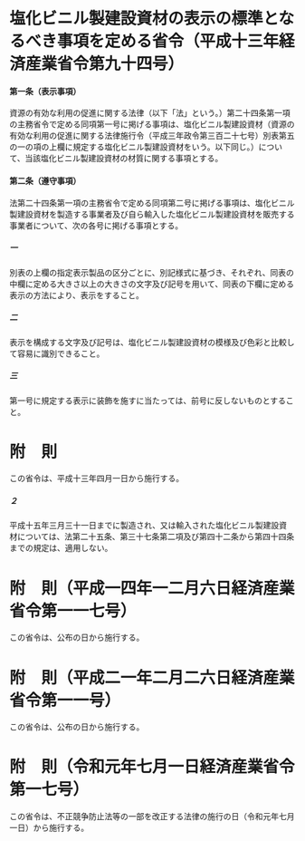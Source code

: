 # 塩化ビニル製建設資材の表示の標準となるべき事項を定める省令（平成十三年経済産業省令第九十四号）
#### 第一条（表示事項）
資源の有効な利用の促進に関する法律（以下「法」という。）第二十四条第一項の主務省令で定める同項第一号に掲げる事項は、塩化ビニル製建設資材（資源の有効な利用の促進に関する法律施行令（平成三年政令第三百二十七号）別表第五の一の項の上欄に規定する塩化ビニル製建設資材をいう。以下同じ。）について、当該塩化ビニル製建設資材の材質に関する事項とする。
#### 第二条（遵守事項）
法第二十四条第一項の主務省令で定める同項第二号に掲げる事項は、塩化ビニル製建設資材を製造する事業者及び自ら輸入した塩化ビニル製建設資材を販売する事業者について、次の各号に掲げる事項とする。
##### 一
別表の上欄の指定表示製品の区分ごとに、別記様式に基づき、それぞれ、同表の中欄に定める大きさ以上の大きさの文字及び記号を用いて、同表の下欄に定める表示の方法により、表示をすること。
##### 二
表示を構成する文字及び記号は、塩化ビニル製建設資材の模様及び色彩と比較して容易に識別できること。
##### 三
第一号に規定する表示に装飾を施すに当たっては、前号に反しないものとすること。
# 附　則
この省令は、平成十三年四月一日から施行する。
##### ２
平成十五年三月三十一日までに製造され、又は輸入された塩化ビニル製建設資材については、法第二十五条、第三十七条第二項及び第四十二条から第四十四条までの規定は、適用しない。
# 附　則（平成一四年一二月六日経済産業省令第一一七号）
この省令は、公布の日から施行する。
# 附　則（平成二一年二月二六日経済産業省令第一一号）
この省令は、公布の日から施行する。
# 附　則（令和元年七月一日経済産業省令第一七号）
この省令は、不正競争防止法等の一部を改正する法律の施行の日（令和元年七月一日）から施行する。
